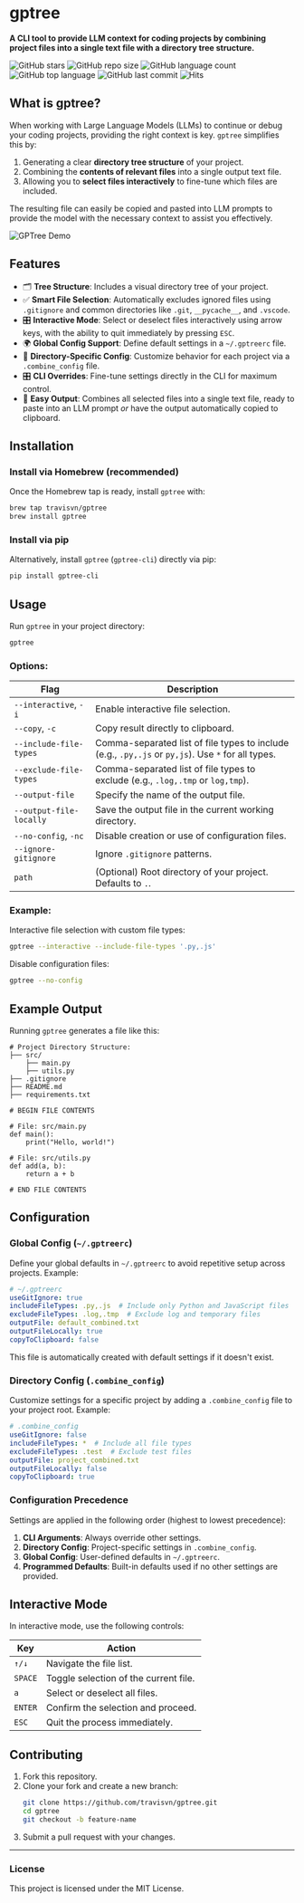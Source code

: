 # gptree

**A CLI tool to provide LLM context for coding projects by combining project files into a single text file with a directory tree structure.**

![GitHub stars](https://img.shields.io/github/stars/travisvn/gptree?style=social)
![GitHub repo size](https://img.shields.io/github/repo-size/travisvn/gptree)
![GitHub language count](https://img.shields.io/github/languages/count/travisvn/gptree)
![GitHub top language](https://img.shields.io/github/languages/top/travisvn/gptree)
![GitHub last commit](https://img.shields.io/github/last-commit/travisvn/gptree?color=red)
![Hits](https://hits.seeyoufarm.com/api/count/incr/badge.svg?url=https%3A%2F%2Fgithub.com%2Ftravisvn%2Fgptree&count_bg=%2379C83D&title_bg=%23555555&icon=&icon_color=%23E7E7E7&title=hits&edge_flat=false)

## What is gptree?

When working with Large Language Models (LLMs) to continue or debug your coding projects, providing the right context is key. `gptree` simplifies this by:

1. Generating a clear **directory tree structure** of your project.
2. Combining the **contents of relevant files** into a single output text file.
3. Allowing you to **select files interactively** to fine-tune which files are included.

The resulting file can easily be copied and pasted into LLM prompts to provide the model with the necessary context to assist you effectively.

![GPTree Demo](./demo.gif)

## Features

- 🗂 **Tree Structure**: Includes a visual directory tree of your project.
- ✅ **Smart File Selection**: Automatically excludes ignored files using `.gitignore` and common directories like `.git`, `__pycache__`, and `.vscode`.
- 🎛 **Interactive Mode**: Select or deselect files interactively using arrow keys, with the ability to quit immediately by pressing `ESC`.
- 🌍 **Global Config Support**: Define default settings in a `~/.gptreerc` file.
- 🔧 **Directory-Specific Config**: Customize behavior for each project via a `.combine_config` file.
- 🎛 **CLI Overrides**: Fine-tune settings directly in the CLI for maximum control.
- 📜 **Easy Output**: Combines all selected files into a single text file, ready to paste into an LLM prompt _or_ have the output automatically copied to clipboard.

## Installation

### Install via Homebrew (recommended)
Once the Homebrew tap is ready, install `gptree` with:
```bash
brew tap travisvn/gptree
brew install gptree
```

### Install via pip
Alternatively, install `gptree` (`gptree-cli`) directly via pip:
```bash
pip install gptree-cli
```

## Usage

Run `gptree` in your project directory:

```bash
gptree
```

### Options:

| Flag                        | Description                                                                 |
|-----------------------------|-----------------------------------------------------------------------------|
| `--interactive`, `-i`       | Enable interactive file selection.                                          |
| `--copy`, `-c`              | Copy result directly to clipboard.                                          |
| `--include-file-types`      | Comma-separated list of file types to include (e.g., `.py,.js` or `py,js`). Use `*` for all types. |
| `--exclude-file-types`      | Comma-separated list of file types to exclude (e.g., `.log,.tmp` or `log,tmp`). |
| `--output-file`             | Specify the name of the output file.                                        |
| `--output-file-locally`     | Save the output file in the current working directory.                      |
| `--no-config`, `-nc`        | Disable creation or use of configuration files.                            |
| `--ignore-gitignore`        | Ignore `.gitignore` patterns.                                               |
| `path`                      | (Optional) Root directory of your project. Defaults to `.`.                |

### Example:

Interactive file selection with custom file types:
```bash
gptree --interactive --include-file-types '.py,.js'
```

Disable configuration files:
```bash
gptree --no-config
```

## Example Output

Running `gptree` generates a file like this:

```text
# Project Directory Structure:
├── src/
    ├── main.py
    ├── utils.py
├── .gitignore
├── README.md
├── requirements.txt

# BEGIN FILE CONTENTS

# File: src/main.py
def main():
    print("Hello, world!")

# File: src/utils.py
def add(a, b):
    return a + b

# END FILE CONTENTS
```

## Configuration

### Global Config (`~/.gptreerc`)

Define your global defaults in `~/.gptreerc` to avoid repetitive setup across projects. Example:

```yaml
# ~/.gptreerc
useGitIgnore: true
includeFileTypes: .py,.js  # Include only Python and JavaScript files
excludeFileTypes: .log,.tmp  # Exclude log and temporary files
outputFile: default_combined.txt
outputFileLocally: true
copyToClipboard: false
```

This file is automatically created with default settings if it doesn't exist.

### Directory Config (`.combine_config`)

Customize settings for a specific project by adding a `.combine_config` file to your project root. Example:

```yaml
# .combine_config
useGitIgnore: false
includeFileTypes: *  # Include all file types
excludeFileTypes: .test  # Exclude test files
outputFile: project_combined.txt
outputFileLocally: false
copyToClipboard: true
```

### Configuration Precedence

Settings are applied in the following order (highest to lowest precedence):
1. **CLI Arguments**: Always override other settings.
2. **Directory Config**: Project-specific settings in `.combine_config`.
3. **Global Config**: User-defined defaults in `~/.gptreerc`.
4. **Programmed Defaults**: Built-in defaults used if no other settings are provided.

## Interactive Mode

In interactive mode, use the following controls:

| Key         | Action                              |
|-------------|-------------------------------------|
| `↑/↓`       | Navigate the file list.            |
| `SPACE`     | Toggle selection of the current file. |
| `a`         | Select or deselect all files.      |
| `ENTER`     | Confirm the selection and proceed. |
| `ESC`       | Quit the process immediately.      |

## Contributing

1. Fork this repository.
2. Clone your fork and create a new branch:
   ```bash
   git clone https://github.com/travisvn/gptree.git
   cd gptree
   git checkout -b feature-name
   ```
3. Submit a pull request with your changes.

---

### License

This project is licensed under the MIT License.
